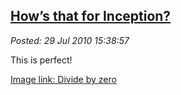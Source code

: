 [How’s that for
Inception?](http://bakerjd99.wordpress.com/2010/07/29/hows-that-for-inception/)
-----------------------------------------------------------------------------------------------

*Posted: 29 Jul 2010 15:38:57*

This is perfect!

[Image link: Divide by zero](http://conceptcontrol.smugmug.com/photos/951525814_Sumg4-M.jpg)
